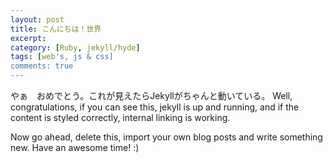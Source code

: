 ```yaml
---
layout: post
title: こんにちは！世界
excerpt:
category: [Ruby, jekyll/hyde]
tags: [web's, js & css]
comments: true
---
```


やぁ　おめでとう。これが見えたらJekyllがちゃんと動いている。
Well, congratulations, if you can see this, jekyll is up and running, 
and if the content is styled correctly, internal linking is working.
<!--more-->
Now go ahead, delete this, import your own blog posts and write something new.
Have an awesome time! :)
